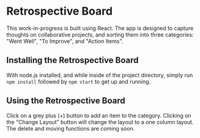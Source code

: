 # Retrospective Board
This work-in-progress is built using React. The app is designed to capture thoughts on collaborative projects, and sorting them into three categories: "Went Well", "To Improve", and "Action Items".
## Installing the Retrospective Board
With node.js installed, and while inside of the project directory, simply run `npm install` followed by `npm start` to get up and running.
## Using the Retrospective Board
Click on a grey plus (+) button to add an item to the category. Clicking on the "Change Layout" button will change the layout to a one column layout. The delete and moving functions are coming soon.